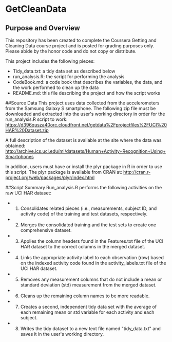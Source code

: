 # GetCleanData

## Purpose and Overview
This repository has been created to complete the Coursera Getting and Cleaning Data course project and is posted for grading purposes only.  Please abide by the honor code and do not copy or distribute.

This project includes the following pieces:
* Tidy_data.txt:  a tidy data set as described below
* run_analysis.R: the script for performing the analysis
* CodeBook.md: a code book that describes the variables, the data, and the work performed to clean up the data
* README.md: this file describing the project and how the script works

##Source Data
This project uses data collected from the accelerometers from the Samsung Galaxy S smartphone.  The following zip file must be downloaded and extracted into the user's working directory in order for the run_analysis.R script to work: 
https://d396qusza40orc.cloudfront.net/getdata%2Fprojectfiles%2FUCI%20HAR%20Dataset.zip 

A full description of the dataset is available at the site where the data was obtained: 
http://archive.ics.uci.edu/ml/datasets/Human+Activity+Recognition+Using+Smartphones 

In addition, users must have or install the plyr package in R in order to use this script.  The plyr package is available from CRAN at:
http://cran.r-project.org/web/packages/plyr/index.html

##Script Summary
Run_analysis.R performs the following activities on the raw UCI HAR dataset:

* 1. Consolidates related pieces (i.e., measurements, subject ID, and activity code) of the training and test datasets, respectively. 
* 2. Merges the consolidated training and the test sets to create one comprehensive dataset.
* 3. Applies the column headers found in the Features.txt file of the UCI HAR dataset to the correct columns in the merged dataset.
* 4. Links the appropriate activity label to each observation (row) based on the indexed activity code found in the activity_labels.txt file of the UCI HAR dataset.
* 5. Removes any measurement columns that do not include a mean or standard deviation (std) measurement from the merged dataset.
* 6. Cleans up the remaining column names to be more readable.
* 7. Creates a second, independent tidy data set with the average of each remaining mean or std variable for each activity and each subject.
* 8. Writes the tidy dataset to a new text file named "tidy_data.txt" and saves it in the user's working directory.
